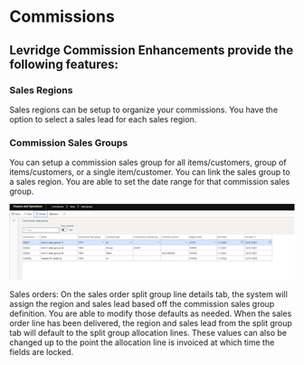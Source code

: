 ﻿# Commissions

## Levridge Commission Enhancements provide the following features: 

### Sales Regions

Sales regions can be setup to organize your commissions. You have the option to select a sales lead for each sales region.

### Commission Sales Groups

You can setup a commission sales group for all items/customers, group of items/customers, or a single item/customer.  You can link the sales group to a sales region. You are able to set the date range for that commission sales group. 

![Commissions1](./assets/images/Commissions/commissions_1.png)

Sales orders: On the sales order split group line details tab, the system will assign the region and sales lead based off the commission sales group definition. You are able to modify those defaults as needed. When the sales order line has been delivered, the region and sales lead from the split group tab will default to the split group allocation lines. These values can also be changed up to the point the allocation line is invoiced at which time the fields are locked. 
